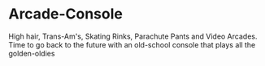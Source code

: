 # Arcade-Console
High hair, Trans-Am's, Skating Rinks, Parachute Pants and Video Arcades.  Time to go back to the future with an old-school console that plays all the golden-oldies

